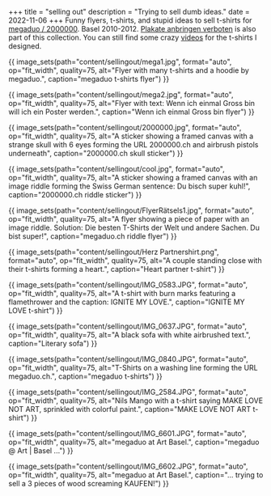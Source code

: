 +++
title = "selling out"
description = "Trying to sell dumb ideas."
date = 2022-11-06
+++
Funny flyers, t-shirts, and stupid ideas to sell t-shirts for [megaduo / 2000000](/megaduo). Basel 2010-2012. [Plakate anbringen verboten](/plakate) is also part of this collection. You can still find some crazy [videos](https://www.youtube.com/user/simxn) for the t-shirts I designed.

{{ image_sets(path="content/sellingout/mega1.jpg", format="auto", op="fit_width", quality=75, alt="Flyer with many t-shirts and a hoodie by megaduo.", caption="megaduo t-shirts flyer") }}

{{ image_sets(path="content/sellingout/mega2.jpg", format="auto", op="fit_width", quality=75, alt="Flyer with text: Wenn ich einmal Gross bin will ich ein Poster werden.", caption="Wenn ich einmal Gross bin flyer") }}

{{ image_sets(path="content/sellingout/2000000.jpg", format="auto", op="fit_width", quality=75, alt="A sticker showing a framed canvas with a strange skull with 6 eyes forming the URL 2000000.ch and airbrush pistols underneath", caption="2000000.ch skull sticker") }}

{{ image_sets(path="content/sellingout/cool.jpg", format="auto", op="fit_width", quality=75, alt="A sticker showing a framed canvas with an image riddle forming the Swiss German sentence: Du bisch super kuhl!", caption="2000000.ch riddle sticker") }}

{{ image_sets(path="content/sellingout/FlyerRätsels1.jpg", format="auto", op="fit_width", quality=75, alt="A flyer showing a piece of paper with an image riddle. Solution: Die besten T-Shirts der Welt und andere Sachen. Du bist super!", caption="megaduo.ch riddle flyer") }}

{{ image_sets(path="content/sellingout/Herz Partnershirt.png", format="auto", op="fit_width", quality=75, alt="A couple standing close with their t-shirts forming a heart.", caption="Heart partner t-shirt") }}

{{ image_sets(path="content/sellingout/IMG_0583.JPG", format="auto", op="fit_width", quality=75, alt="A t-shirt with burn marks featuring a flamethrower and the caption: IGNITE MY LOVE.", caption="IGNITE MY LOVE t-shirt") }}

{{ image_sets(path="content/sellingout/IMG_0637.JPG", format="auto", op="fit_width", quality=75, alt="A black sofa with white airbrushed text.", caption="Literary sofa") }}

{{ image_sets(path="content/sellingout/IMG_0840.JPG", format="auto", op="fit_width", quality=75, alt="T-Shirts on a washing line forming the URL megaduo.ch.", caption="megaduo t-shirts") }}

{{ image_sets(path="content/sellingout/IMG_2584.JPG", format="auto", op="fit_width", quality=75, alt="Nils Mango with a t-shirt saying MAKE LOVE NOT ART, sprinkled with colorful paint.", caption="MAKE LOVE NOT ART t-shirt") }}

{{ image_sets(path="content/sellingout/IMG_6601.JPG", format="auto", op="fit_width", quality=75, alt="megaduo at Art Basel.", caption="megaduo @ Art | Basel ...") }}

{{ image_sets(path="content/sellingout/IMG_6602.JPG", format="auto", op="fit_width", quality=75, alt="megaduo at Art Basel.", caption="... trying to sell a 3 pieces of wood screaming KAUFEN!") }}
